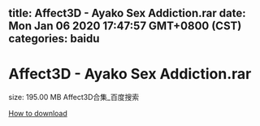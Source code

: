
title: Affect3D - Ayako Sex Addiction.rar
date: Mon Jan 06 2020 17:47:57 GMT+0800 (CST)    
categories: baidu
---

# Affect3D - Ayako Sex Addiction.rar
size: 195.00 MB
 Affect3D合集_百度搜索
 

[How to download](https://bpcam.bemobtrk.com/go/2ceec3aa-1ca2-46d6-b9ff-aaa5c184517c?jno=4286)
